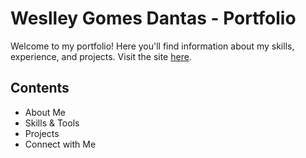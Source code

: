 # Weslley Gomes Dantas - Portfolio

Welcome to my portfolio! Here you'll find information about my skills, experience, and projects. Visit the site [here](https://wslgs.github.io).

## Contents

- About Me
- Skills & Tools
- Projects
- Connect with Me
